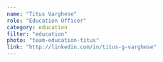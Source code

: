 ```yaml
---
name: "Titus Varghese"
role: "Education Officer"
category: education
filter: "education"
photo: "team-education-titus"
link: "http://linkedin.com/in/titus-g-varghese"
---
```

